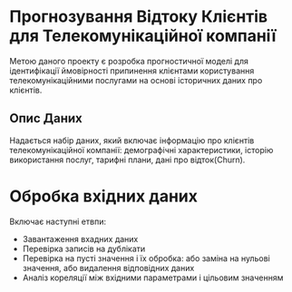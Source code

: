 # Прогнозування Відтоку Клієнтів для Телекомунікаційної компанії

Метою даного проекту є розробка прогностичної моделі для ідентифікації ймовірності припинення клієнтами користування телекомунікаційними послугами на основі історичних даних про клієнтів.

## Опис Даних
Надається набір даних, який включає інформацію про клієнтів телекомунікаційної компанії: демографічні характеристики, історію використання послуг, тарифні плани, дані про відток(Churn).

# Обробка вхідних даних

Включає наступні етвпи:
* Завантаження вхадних даних
* Перевірка записів на дублікати 
* Перевірка на пусті значення і їх обробка: або заміна на нульові значення, або видалення відповідних даних
* Аналіз кореляції між вхідними параметрами і цільовим значенням

